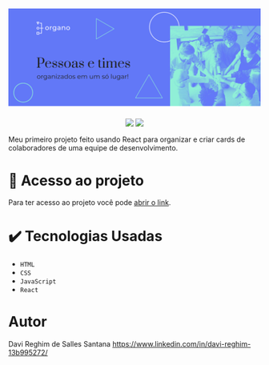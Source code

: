 <h1 align="center">
  <img alt="NextLevelWeek" title="#NextLevelWeek" src="./public/imagens/banner.png" />
</h1>
<p align="center">
  <img src="https://img.shields.io/badge/STATUS-FINALIZADO-green">
  <img src="https://img.shields.io/github/license/DaviRSS1/organo">
</p>
Meu primeiro projeto feito usando React para organizar e criar cards de colaboradores de uma equipe de desenvolvimento.

# 📁 Acesso ao projeto
Para ter acesso ao projeto você pode <a href="https://organo-five-orcin.vercel.app/">abrir o link</a>.
# ✔️ Tecnologias Usadas
- ``HTML``
- ``CSS``
- ``JavaScript`` 
- ``React``
# Autor
Davi Reghim de Salles Santana
https://www.linkedin.com/in/davi-reghim-13b995272/
